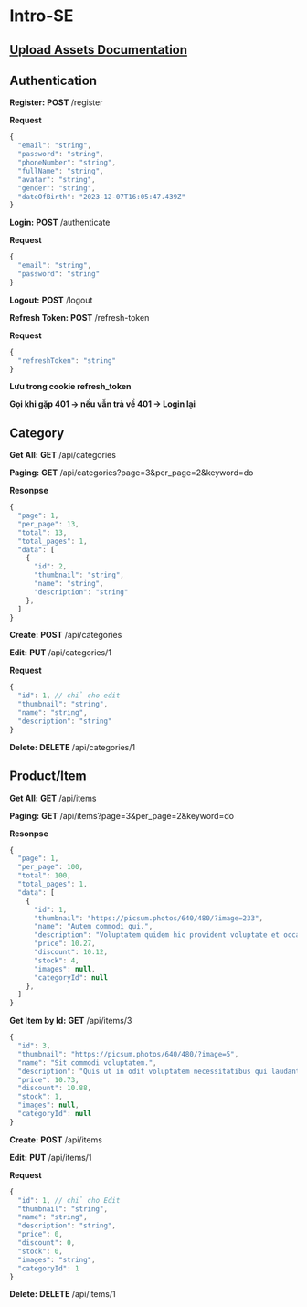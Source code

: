 # Intro-SE

## [Upload Assets Documentation](https://cloudinary.com/documentation/upload_images#example_1_upload_multiple_files_using_a_form_unsigned)

## Authentication

**Register:** **POST** /register

**Request**
```js
{
  "email": "string",
  "password": "string",
  "phoneNumber": "string",
  "fullName": "string",
  "avatar": "string",
  "gender": "string",
  "dateOfBirth": "2023-12-07T16:05:47.439Z"
}
```

**Login:** **POST** /authenticate

**Request**
```js
{
  "email": "string",
  "password": "string"
}
```

**Logout:** **POST** /logout

**Refresh Token:** **POST** /refresh-token

**Request**
```js
{
  "refreshToken": "string"
}
```

**Lưu trong cookie refresh_token**

**Gọi khi gặp 401 -> nếu vẫn trả về 401 -> Login lại**

## Category

**Get All:** **GET** /api/categories

**Paging:** **GET** /api/categories?page=3&per_page=2&keyword=do

**Resonpse**
```js
{
  "page": 1,
  "per_page": 13,
  "total": 13,
  "total_pages": 1,
  "data": [
    {
      "id": 2,
      "thumbnail": "string",
      "name": "string",
      "description": "string"
    },
  ]
}
```

**Create:** **POST** /api/categories

**Edit:** **PUT** /api/categories/1

**Request**
```js
{
  "id": 1, // chỉ cho edit
  "thumbnail": "string",
  "name": "string",
  "description": "string"
}
```

**Delete:** **DELETE** /api/categories/1

## Product/Item

**Get All:** **GET** /api/items

**Paging:** **GET** /api/items?page=3&per_page=2&keyword=do

**Resonpse**
```js
{
  "page": 1,
  "per_page": 100,
  "total": 100,
  "total_pages": 1,
  "data": [
    {
      "id": 1,
      "thumbnail": "https://picsum.photos/640/480/?image=233",
      "name": "Autem commodi qui.",
      "description": "Voluptatem quidem hic provident voluptate et occaecati aperiam placeat sapiente a quas aut non quae voluptas",
      "price": 10.27,
      "discount": 10.12,
      "stock": 4,
      "images": null,
      "categoryId": null
    },
  ]
}
```


**Get Item by Id:** **GET** /api/items/3

```js
{
  "id": 3,
  "thumbnail": "https://picsum.photos/640/480/?image=5",
  "name": "Sit commodi voluptatem.",
  "description": "Quis ut in odit voluptatem necessitatibus qui laudantium velit necessitatibus labore maxime voluptatibus eum in e",
  "price": 10.73,
  "discount": 10.88,
  "stock": 1,
  "images": null,
  "categoryId": null
}
```

**Create:** **POST** /api/items

**Edit:** **PUT** /api/items/1

**Request**
```js
{
  "id": 1, // chỉ cho Edit
  "thumbnail": "string",
  "name": "string",
  "description": "string",
  "price": 0,
  "discount": 0,
  "stock": 0,
  "images": "string",
  "categoryId": 1
}
```

**Delete:** **DELETE** /api/items/1

